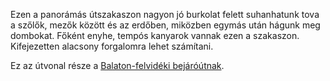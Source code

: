 Ezen a panorámás útszakaszon nagyon jó burkolat felett suhanhatunk tova a szőlők, mezők között és az erdőben, miközben egymás után hágunk meg dombokat. Főként enyhe, tempós kanyarok vannak ezen a szakaszon. Kifejezetten alacsony forgalomra lehet számítani.

Ez az útvonal része a [Balaton-felvidéki bejáróútnak](#BalatonFelvidek).

